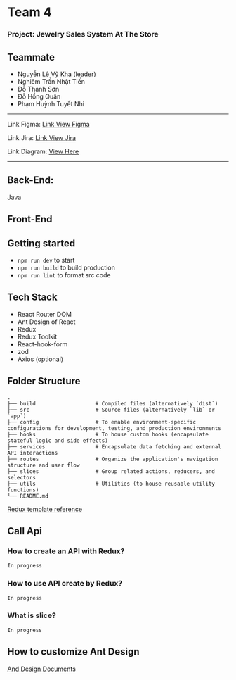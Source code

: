 # Team 4

### Project: Jewelry Sales System At The Store

## Teammate

- Nguyễn Lê Vỹ Kha (leader)
- Nghiêm Trần Nhật Tiến
- Đỗ Thanh Sơn
- Đỗ Hồng Quân
- Phạm Huỳnh Tuyết Nhi

---

Link Figma: [Link View Figma](https://www.figma.com/file/uqPXf40X6TLQhmqYEFGfVP/Giao-di%E1%BB%87n-website?type=design&node-id=0%3A1&mode=design&t=2v8CKjdTMGAppgRv-1)

Link Jira: [Link View Jira](https://fpt-khanlvse172879.atlassian.net/jira/software/projects/SJSSAS/boards/3?atlOrigin=eyJpIjoiMTg2NTU2MjRhNWM5NDYxMmE0YjhiNDVhOTIzZjA3ZjEiLCJwIjoiaiJ9)

Link Diagram: [View Here](https://drawsql.app/teams/sonteam-1/diagrams/jewelry-sales-diagram)

---

## Back-End:

Java

## Front-End

## Getting started

- `npm run dev` to start
- `npm run build` to build production
- `npm run lint` to format src code

## Tech Stack

- React Router DOM
- Ant Design of React
- Redux
- Redux Toolkit
- React-hook-form
- zod
- Axios (optional)

## Folder Structure

    .
    ├── build                   # Compiled files (alternatively `dist`)
    ├── src                     # Source files (alternatively `lib` or `app`)
    ├── config                  # To enable environment-specific configurations for development, testing, and production environments
    ├── hooks                   # To house custom hooks (encapsulate stateful logic and side effects)
    ├── services                # Encapsulate data fetching and external API interactions
    ├── routes                  # Organize the application's navigation structure and user flow
    ├── slices                  # Group related actions, reducers, and selectors
    ├── utils                   # Utilities (to house reusable utility functions)
    └── README.md

[Redux template reference](<[#heading-ids](https://github.com/reduxjs/redux-templates/blob/master/packages/vite-template-redux/src/features/counter/counterSlice.ts)>)

## Call Api

### How to create an API with Redux?

    In progress

### How to use API create by Redux?

    In progress

### What is slice?

    In progress

## How to customize Ant Design

[And Design Documents](https://ant.design/docs/react/customize-theme)
